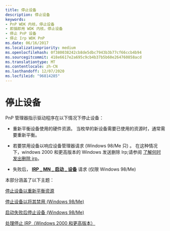 ```yaml
---
title: 停止设备
description: 停止设备
keywords:
- PnP WDK 内核，停止设备
- 即插即用 WDK 内核，停止设备
- 停止 PnP 设备
- 停止 Irp WDK PnP
ms.date: 06/16/2017
ms.localizationpriority: medium
ms.openlocfilehash: 0f380038242cb8de5dbc7943b3b77cf66ccb4b94
ms.sourcegitcommit: 418e6617e2a695c9cb4b37b5b60e264760858acd
ms.translationtype: MT
ms.contentlocale: zh-CN
ms.lasthandoff: 12/07/2020
ms.locfileid: "96814285"
---
```

# <a name="stopping-a-device"></a>停止设备





PnP 管理器指示驱动程序在以下情况下停止设备：

-   重新平衡设备使用的硬件资源。 当枚举的新设备需要已使用的资源时，通常需要重新平衡。

-   若要禁用设备以响应设备管理器请求 (Windows 98/Me 只) 。 在这种情况下，windows 2000 和更高版本的 Windows 发送删除 Irp;请参阅 [了解何时发出删除 irp](understanding-when-remove-irps-are-issued.md)。

-   失败后， [**IRP \_ MN \_ 启动 \_ 设备**](./irp-mn-start-device.md) 请求 (仅限 Windows 98/Me) 

本部分涵盖了以下主题：

[停止设备以重新平衡资源](stopping-a-device-to-rebalance-resources.md)

[停止设备以将其禁用 (Windows 98/Me)](stopping-a-device-to-disable-it--windows-98-me-.md)

[启动失败后停止设备 (Windows 98/Me)](stopping-a-device-after-a-failed-start--windows-98-me-.md)

[处理停止 IRP（Windows 2000 和更高版本）](handling-stop-irps--windows-2000-and-later-.md)


 

